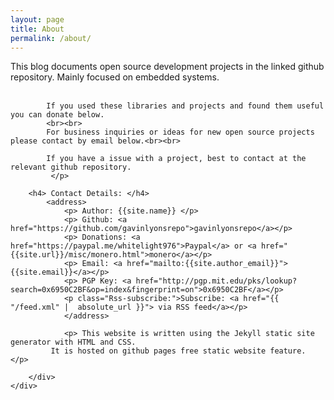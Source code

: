 ```yaml
---
layout: page
title: About
permalink: /about/
---
```

<html>
<body>	
	<div class="bgimage">
		 <div class="container">
			<p> 
			This blog documents open source development projects in the linked github repository. 
			Mainly focused on embedded systems.<br><br>
			
			If you used these libraries and projects and found them useful you can donate below.
			<br><br>
			For business inquiries or ideas for new open source projects please contact by email below.<br><br>
			
			If you have a issue with a project, best to contact at the relevant github repository. 
			 </p> 

		<h4> Contact Details: </h4>
			<address>
				<p> Author: {{site.name}} </p>
				<p> Github: <a href="https://github.com/gavinlyonsrepo">gavinlyonsrepo</a></p>
				<p> Donations: <a href="https://paypal.me/whitelight976">Paypal</a> or <a href="{{site.url}}/misc/monero.html">monero</a></p>
				<p> Email: <a href="mailto:{{site.author_email}}">{{site.email}}</a></p>
				<p> PGP Key: <a href="http://pgp.mit.edu/pks/lookup?search=0x6950C2BF&op=index&fingerprint=on">0x6950C2BF</a></p>
				<p class="Rss-subscribe:">Subscribe: <a href="{{ "/feed.xml" |  absolute_url }}"> via RSS feed</a></p>   
				</address>
				
				<p> This website is written using the Jekyll static site generator with HTML and CSS.
			 It is hosted on github pages free static website feature. </p>
			
		</div>
	</div>		
</body>
</html>











